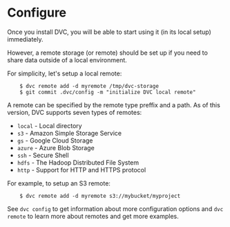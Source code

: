 # Configure

Once you install DVC, you will be able to start using it (in its local setup)
immediately.

However, a remote storage (or remote) should be set up if you need to share data
outside of a local environment.

For simplicity, let's setup a local remote:

```dvc
    $ dvc remote add -d myremote /tmp/dvc-storage
    $ git commit .dvc/config -m "initialize DVC local remote"
```
A remote can be specified by the remote type preffix and a path. As of this
version, DVC supports seven types of remotes:

* `local` - Local directory
* `s3` - Amazon Simple Storage Service
* `gs` - Google Cloud Storage
* `azure` - Azure Blob Storage
* `ssh` - Secure Shell
* `hdfs` - The Hadoop Distributed File System
* `http` - Support for HTTP and HTTPS protocol

For example, to setup an S3 remote:

```dvc
    $ dvc remote add -d myremote s3://mybucket/myproject
```

See `dvc config` to get information about more configuration options and `dvc
remote` to learn more about remotes and get more examples.
